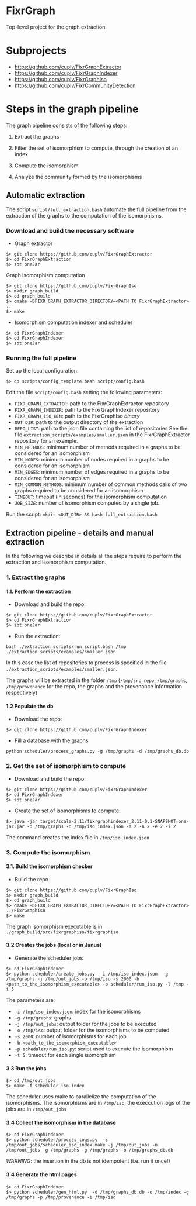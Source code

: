 # FixrGraph
Top-level project for the graph extraction

# Subprojects
- https://github.com/cuplv/FixrGraphExtractor
- https://github.com/cuplv/FixrGraphIndexer
- https://github.com/cuplv/FixrGraphIso
- https://github.com/cuplv/FixrCommunityDetection


# Steps in the graph pipeline

The graph pipeline consists of the following steps:

1. Extract the graphs

2. Filter the set of isomorphism to compute, through the creation of an index

3. Compute the isomorphism

4. Analyze the community formed by the isomorphisms


## Automatic extraction
The script `script/full_extraction.bash` automate the full pipeline
from the extraction of the graphs to the computation of the
isomorphisms.

### Download and build the necessary software

- Graph extractor
```
$> git clone https://github.com/cuplv/FixrGraphExtractor
$> cd FixrGraphExtraction
$> sbt oneJar
```

Graph isomorphism computation
```
$> git clone https://github.com/cuplv/FixrGraphIso
$> mkdir graph_build
$> cd graph_build
$> cmake -DFIXR_GRAPH_EXTRACTOR_DIRECTORY=<PATH TO FixrGraphExtractor> ..
$> make
```

- Isomorphism computation indexer and scheduler
```
$> cd FixrGraphIndexer
$> cd FixrGraphIndexer
$> sbt oneJar
```

### Running the full pipeline

Set up the local configuration:
```
$> cp scripts/config_template.bash script/config.bash
```

Edit the file `script/config.bash` setting the following parameters:
- `FIXR_GRAPH_EXTRACTOR`: path to the FixrGraphExtractor repository
- `FIXR_GRAPH_INDEXER`: path to the FixrGraphIndexer repository
- `FIXR_GRAPH_ISO_BIN`: path to the FixrGraphIso *binary*
- `OUT_DIR`: path to the output directory of the extraction
- `REPO_LIST`: path to the json file containing the list of repositories 
See the file `extraction_scripts/examples/smaller.json` in the
FixrGraphExtractor repository for an example.
- `MIN_METHODS`: minimum number of methods required in a graphs to be considered for an isomorphism
- `MIN_NODES`: minimum number of nodes required in a graphs to be considered for an isomorphism
- `MIN_EDGES`: minimum number of edges required in a graphs to be considered for an isomorphism
- `MIN_COMMON_METHODS`: minimum number of common methods calls of two graphs required to be considered for an isomorphism
- `TIMEOUT`: timeout (in seconds) for the isomorphism computation
- `JOB_SIZE`: number of isomorphism computed by a single job.

Run the script:
```mkdir <OUT_DIR> && bash full_extraction.bash ```

## Extraction pipeline - details and manual extraction

In the following we describe in details all the steps require to
perform the extraction and isomorphism computation.

### 1. Extract the graphs

#### 1.1. Perform the extraction
- Download and build the repo:

```
$> git clone https://github.com/cuplv/FixrGraphExtractor
$> cd FixrGraphExtraction
$> sbt oneJar
```

- Run the extraction:
```
bash ./extraction_scripts/run_script.bash /tmp ./extraction_scripts/examples/smaller.json
```

In this case the list of repositories to process is specified in the file `./extraction_scripts/examples/smaller.json`.

The graphs will be extracted in the folder `/tmp` (`/tmp/src_repo`,
`/tmp/graphs`, `/tmp/provenance` for the repo, the graphs and the
provenance information respectively)

#### 1.2 Populate the db
- Download the repo:
```
$> git clone https://github.com/cuplv/FixrGraphIndexer
```

- Fill a database with the graphs
```
python scheduler/process_graphs.py -g /tmp/graphs -d /tmp/graphs_db.db
```


### 2. Get the set of isomorphism to compute
- Download and build the repo:
```
$> git clone https://github.com/cuplv/FixrGraphIndexer
$> cd FixrGraphIndexer
$> sbt oneJar
```

- Create the set of isomorphisms to compute:
```
$> java -jar target/scala-2.11/fixrgraphindexer_2.11-0.1-SNAPSHOT-one-jar.jar -d /tmp/graphs -o /tmp/iso_index.json -m 2 -n 2 -e 2 -i 2
```

The command creates the index file in `/tmp/iso_index.json`


### 3. Compute the isomorphism

#### 3.1. Build the isomorphism checker
- Build the repo
```
$> git clone https://github.com/cuplv/FixrGraphIso
$> mkdir graph_build
$> cd graph_build
$> cmake -DFIXR_GRAPH_EXTRACTOR_DIRECTORY=<PATH TO FixrGraphExtractor> ../FixrGraphIso
$> make
```

The graph isomorphism executable is in `./graph_build/src/fixrgraphiso/fixrgraphiso`

#### 3.2 Creates the jobs (local or in Janus)

- Generate the scheduler jobs
```
$> cd FixrGraphIndexer
$> python scheduler/create_jobs.py  -i /tmp/iso_index.json  -g /tmp/graphs -j /tmp/out_jobs -o /tmp/iso -s 2000 -b <path_to_the_isomorphism_executable> -p scheduler/run_iso.py -l /tmp -t 5
```

The parameters are:
- `-i /tmp/iso_index.json`: index for the isomorphisms
- `-g /tmp/graphs`: graphs
- `-j /tmp/out_jobs`: output folder for the jobs to be executed
- `-o /tmp/iso`: output folder for the isomorphisms to be computed
- `-s 2000`: number of isomorphisms for each job
- `-b <path_to_the_isomorphism_executable>`
- `-p scheduler/run_iso.py`: script used to execute the isomorphism
- `-t 5`: timeout for each single isomorphism

#### 3.3 Run the jobs
```
$> cd /tmp/out_jobs
$> make -f scheduler_iso_index
```

The scheduler uses make to parallelize the computation of the isomorphisms.
The isomorphisms are in `/tmp/iso`, the execcution logs of the jobs are in `/tmp/out_jobs`

#### 3.4 Collect the isomorphism in the database
```
$> cd FixrGraphIndexer
$> python scheduler/process_logs.py  -s /tmp/out_jobs/scheduler_iso_index.make -j /tmp/out_jobs -n /tmp/out_jobs -g /tmp/graphs -g /tmp/graphs -o /tmp/graphs_db.db
```

*WARNING*: the insertion in the db is not idempotent (i.e. run it once!)


#### 3.4 Generate the html pages
```
$> cd FixrGraphIndexer
$> python scheduler/gen_html.py  -d /tmp/graphs_db.db -o /tmp/index -g /tmp/graphs -p /tmp/provenance -i /tmp/iso
```


